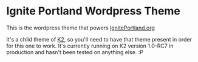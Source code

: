 # Ignite Portland Wordpress Theme

This is the wordpress theme that powers [IgnitePortland.org](http://igniteportland.org)

It's a child theme of [K2](http://getk2.com/), so you'll need to have that theme present in order for this one to work. It's currently running on K2 version 1.0-RC7 in production and hasn't been tested on anything else. :P
